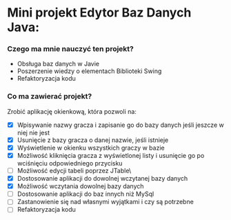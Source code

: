 # Mini projekt Edytor Baz Danych Java:
### Czego ma mnie nauczyć ten projekt?
- Obsługa baz danych w Javie
- Poszerzenie wiedzy o elementach Biblioteki Swing
- Refaktoryzacja kodu
### Co ma zawierać projekt?
Zrobić aplikację okienkową, która pozwoli na:
- [x] Wpisywanie nazwy gracza i zapisanie go do bazy danych jeśli jeszcze w niej nie jest
- [x] Usunięcie z bazy gracza o danej nazwie, jeśli istnieje
- [x] Wyświetlenie w okienku wszystkich graczy w bazie
- [x] Możliwość kliknięcia gracza z wyświetlonej listy i usunięcie go po wciśnięciu odpowiedniego przycisku
- [ ] Możliwość edycji tabeli poprzez JTable\
- [x] Dostosowanie aplikacji do dowolnej wczytanej bazy danych
- [x] Możliwość wczytania dowolnej bazy danych
- [ ] Dostosowanie aplikacji do baz innych niż MySql
- [ ] Zastanowienie się nad własnymi wyjątkami i czy są potrzebne
- [ ] Refaktoryzacja kodu
